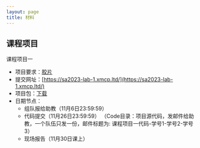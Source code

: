 ```yaml
---
layout: page
title: 材料
---
```


## 课程项目

课程项目一
- 项目要求：[胶片](https://xiongyingfei.github.io/SA_new/2023/slides/course_project_1.pdf)
- 提交网址：[https://sa2023-lab-1.xmcp.ltd/](https://sa2023-lab-1.xmcp.ltd/)
- 项目包：[下载](https://xiongyingfei.github.io/SA_new/2023/slides/lab1-handout.7z)
- 日期节点：
  * 组队报给助教（11月6日23:59:59）
  * 代码提交（11月26日23:59:59）
   （Code目录：项目源代码，发邮件给助教，一个队伍只发一份，邮件标题为: 课程项目一代码-学号1-学号2-学号3）
  * 现场报告（11月30日课上）


